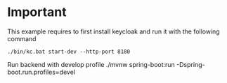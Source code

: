 # Important
This example requires to first install keycloak and run it with the following command

```
./bin/kc.bat start-dev --http-port 8180
```

Run backend with develop profile
./mvnw spring-boot:run -Dspring-boot.run.profiles=devel